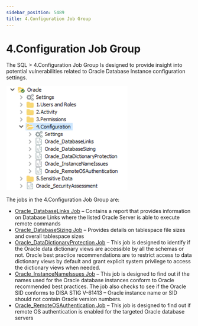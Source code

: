 ```yaml
---
sidebar_position: 5489
title: 4.Configuration Job Group
---
```


# 4.Configuration Job Group

The SQL > 4.Configuration Job Group Is designed to provide insight into potential vulnerabilities related to Oracle Database Instance configuration settings.

![Configuration Job Group - Oracle](../../../../../../../../static/images/AccessAnalyzer_12.0/Content/Resources/Images/EnterpriseAuditor/Solutions/Databases/Oracle/ConfigOverview.png "Configuration Job Group - Oracle")

The jobs in the 4.Configuration Job Group are:

* [Oracle\_DatabaseLinks Job](Oracle_DatabaseLinks "Oracle_DatabaseLinks Job") – Contains a report that provides information on Database Links where the listed Oracle Server is able to execute remote commands
* [Oracle\_DatabaseSizing Job](Oracle_DatabaseSizing "Oracle_DatabaseSizing Job") – Provides details on tablespace file sizes and overall tablespace sizes
* [Oracle\_DataDictionaryProtection Job](Oracle_DataDictionaryProtection "Oracle_DataDictionaryProtection Job") – This job is designed to identify if the Oracle data dictionary views are accessible by all the schemas or not. Oracle best practice recommendations are to restrict access to data dictionary views by default and grant explicit system privilege to access the dictionary views when needed.
* [Oracle\_InstanceNameIssues Job](Oracle_InstanceNameIssues "Oracle_InstanceNameIssues Job") – This job is designed to find out if the names used for the Oracle database instances conform to Oracle recommended best practices. The job also checks to see if the Oracle SID conforms to DISA STIG V-61413 – Oracle instance name or SID should not contain Oracle version numbers.
* [Oracle\_RemoteOSAuthentication Job](Oracle_RemoteOSAuthentication "Oracle_RemoteOSAuthentication Job") – This job is designed to find out if remote OS authentication is enabled for the targeted Oracle database servers